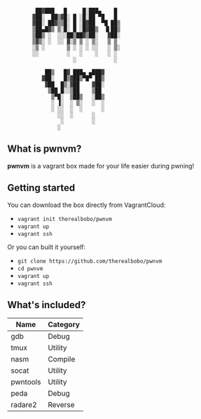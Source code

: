 
             ██▓███   █     █░███▄    █ 
            ▓██░  ██▒▓█░ █ ░█░██ ▀█   █ 
            ▓██░ ██▓▒▒█░ █ ░█▓██  ▀█ ██▒
            ▒██▄█▓▒ ▒░█░ █ ░█▓██▒  ▐▌██▒
            ▒██▒ ░  ░░░██▒██▓▒██░   ▓██░
            ▒▓▒░ ░  ░░ ▓░▒ ▒ ░ ▒░   ▒ ▒ 
            ░▒ ░       ▒ ░ ░ ░ ░░   ░ ▒░
            ░░         ░   ░    ░   ░ ░ 
                         ░            ░ 
                                        
                ██▒   █▓ ███▄ ▄███▓     
               ▓██░   █▒▓██▒▀█▀ ██▒     
                ▓██  █▒░▓██    ▓██░     
                 ▒██ █░░▒██    ▒██      
                  ▒▀█░  ▒██▒   ░██▒     
                  ░ ▐░  ░ ▒░   ░  ░     
                  ░ ░░  ░  ░      ░     
                    ░░  ░      ░        
                     ░         ░        
                    ░                   

## What is pwnvm?
**pwnvm** is a vagrant box made for your life easier during pwning!

## Getting started
You can download the box directly from VagrantCloud:
- `vagrant init therealbobo/pwnvm`
- `vagrant up`
- `vagrant ssh`

Or you can built it yourself:
- `git clone https://github.com/therealbobo/pwnvm`
- `cd pwnvm`
- `vagrant up`
- `vagrant ssh`

## What's included?

| Name     | Category |
|----------|----------|
| gdb      | Debug    |
| tmux     | Utility  |
| nasm     | Compile  |
| socat    | Utility  |
| pwntools | Utility  |
| peda     | Debug    |
| radare2  | Reverse  |

